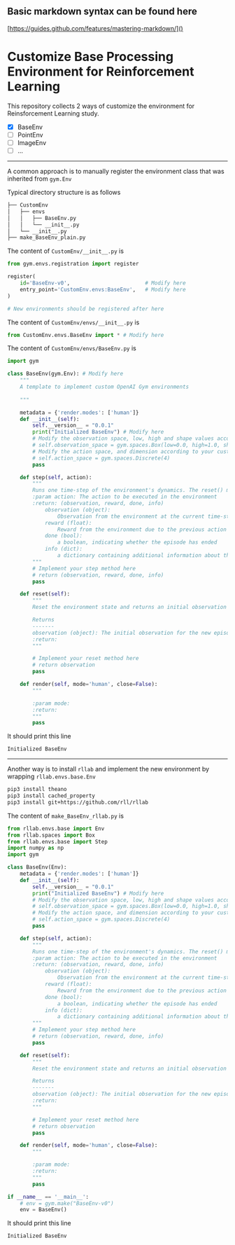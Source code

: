 

## Basic markdown syntax can be found here 
[https://guides.github.com/features/mastering-markdown/]()

# Customize Base Processing Environment for Reinforcement Learning


This repository collects 2 ways of customize the environment for Reinsforcement Learning study. 

- [x] BaseEnv
- [ ] PointEnv
- [ ] ImageEnv
- [ ] ...

----------
A common approach is to manually register the environment class that was inherited from `gym.Env`

Typical directory structure is as follows

```bash
├── CustomEnv
│   ├── envs
│   │   ├── BaseEnv.py
│   │   └── __init__.py
│   └── __init__.py
├── make_BaseEnv_plain.py

```

The content of `CustomEnv/__init__.py` is
```python
from gym.envs.registration import register

register(
    id='BaseEnv-v0', 						# Modify here
    entry_point='CustomEnv.envs:BaseEnv', 	# Modify here
)

# New environments should be registered after here
```


The content of `CustomEnv/envs/__init__.py` is
```python
from CustomEnv.envs.BaseEnv import * # Modify here
```


The content of `CustomEnv/envs/BaseEnv.py` is
```python
import gym

class BaseEnv(gym.Env): # Modify here
    """
    A template to implement custom OpenAI Gym environments
    
    """

    metadata = {'render.modes': ['human']}
    def __init__(self):
        self.__version__ = "0.0.1"
        print("Initialized BaseEnv") # Modify here
        # Modify the observation space, low, high and shape values according to your custom environment's needs
        # self.observation_space = gym.spaces.Box(low=0.0, high=1.0, shape=(3,))
        # Modify the action space, and dimension according to your custom environment's needs
        # self.action_space = gym.spaces.Discrete(4)
        pass

    def step(self, action):
        """
        Runs one time-step of the environment's dynamics. The reset() method is called at the end of every episode
        :param action: The action to be executed in the environment
        :return: (observation, reward, done, info)
            observation (object):
                Observation from the environment at the current time-step
            reward (float):
                Reward from the environment due to the previous action performed
            done (bool):
                a boolean, indicating whether the episode has ended
            info (dict):
                a dictionary containing additional information about the previous action
        """
        # Implement your step method here
        # return (observation, reward, done, info)
        pass

    def reset(self):
        """
        Reset the environment state and returns an initial observation

        Returns
        -------
        observation (object): The initial observation for the new episode after reset
        :return:
        """

        # Implement your reset method here
        # return observation
        pass

    def render(self, mode='human', close=False):
        """

        :param mode:
        :return:
        """
        pass
```

It should print this line 
```bash
Initialized BaseEnv
```

----------
Another way is to install `rllab` and implement the new environment by wrapping `rllab.envs.base.Env`

```bash
pip3 install theano
pip3 install cached_property
pip3 install git+https://github.com/rll/rllab
```

The content of `make_BaseEnv_rllab.py` is
```python
from rllab.envs.base import Env
from rllab.spaces import Box
from rllab.envs.base import Step
import numpy as np
import gym

class BaseEnv(Env):
    metadata = {'render.modes': ['human']}
    def __init__(self):
        self.__version__ = "0.0.1"
        print("Initialized BaseEnv") # Modify here
        # Modify the observation space, low, high and shape values according to your custom environment's needs
        # self.observation_space = gym.spaces.Box(low=0.0, high=1.0, shape=(3,))
        # Modify the action space, and dimension according to your custom environment's needs
        # self.action_space = gym.spaces.Discrete(4)
        pass

    def step(self, action):
        """
        Runs one time-step of the environment's dynamics. The reset() method is called at the end of every episode
        :param action: The action to be executed in the environment
        :return: (observation, reward, done, info)
            observation (object):
                Observation from the environment at the current time-step
            reward (float):
                Reward from the environment due to the previous action performed
            done (bool):
                a boolean, indicating whether the episode has ended
            info (dict):
                a dictionary containing additional information about the previous action
        """
        # Implement your step method here
        # return (observation, reward, done, info)
        pass

    def reset(self):
        """
        Reset the environment state and returns an initial observation

        Returns
        -------
        observation (object): The initial observation for the new episode after reset
        :return:
        """

        # Implement your reset method here
        # return observation
        pass

    def render(self, mode='human', close=False):
        """

        :param mode:
        :return:
        """
        pass

if __name__ == '__main__':
    # env = gym.make("BaseEnv-v0")
    env = BaseEnv()
```

It should print this line 
```bash
Initialized BaseEnv
```

